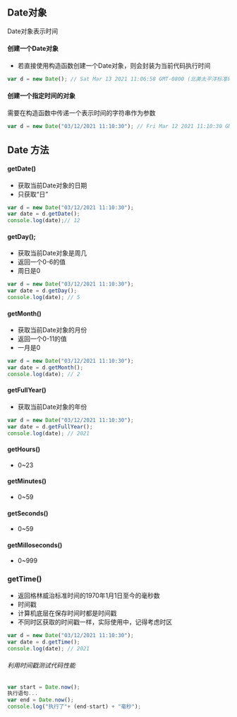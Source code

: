 ﻿## Date对象
Date对象表示时间
#### 创建一个Date对象
- 若直接使用构造函数创建一个Date对象，则会封装为当前代码执行时间
```javascript
var d = new Date(); // Sat Mar 13 2021 11:06:58 GMT-0800 (北美太平洋标准时间)
```
#### 创建一个指定时间的对象
需要在构造函数中传递一个表示时间的字符串作为参数
```javascript
var d = new Date("03/12/2021 11:10:30"); // Fri Mar 12 2021 11:10:30 GMT-0800 (北美太平洋标准时间)
```
## Date 方法
#### getDate()
- 获取当前Date对象的日期
- 只获取“日”
```javascript
var d = new Date("03/12/2021 11:10:30");
var date = d.getDate(); 
console.log(date);// 12
```
#### getDay();
- 获取当前Date对象是周几
- 返回一个0-6的值
- 周日是0
```javascript
var d = new Date("03/12/2021 11:10:30");
var date = d.getDay();
console.log(date); // 5
```

#### getMonth()
- 获取当前Date对象的月份
- 返回一个0-11的值
- 一月是0
```javascript
var d = new Date("03/12/2021 11:10:30");
var date = d.getMonth();
console.log(date); // 2
```

#### getFullYear()
- 获取当前Date对象的年份
```javascript
var d = new Date("03/12/2021 11:10:30");
var date = d.getFullYear();
console.log(date); // 2021
```
#### getHours()
- 0~23
#### getMinutes()
- 0~59
#### getSeconds()
- 0~59
#### getMilloseconds()
- 0~999
### getTime()
- 返回格林威治标准时间的1970年1月1日至今的毫秒数
- 时间戳
- 计算机底层在保存时间时都是时间戳
- 不同时区获取的时间戳一样，实际使用中，记得考虑时区
```javascript
var d = new Date("03/12/2021 11:10:30");
var date = d.getTime();
console.log(date); // 2021
```
###### 利用时间戳测试代码性能
```javascript
var start = Date.now();
执行语句...
var end = Date.now();
console.log("执行了"+ (end-start) + "毫秒");
```
